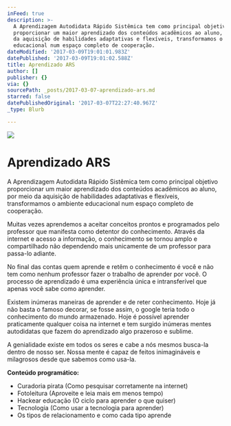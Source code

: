 ```yaml
---
inFeed: true
description: >-
  A Aprendizagem Autodidata Rápido Sistêmica tem como principal objetivo
  proporcionar um maior aprendizado dos conteúdos acadêmicos ao aluno, por meio
  da aquisição de habilidades adaptativas e flexíveis, transformamos o ambiente
  educacional num espaço completo de cooperação. 
dateModified: '2017-03-09T19:01:01.983Z'
datePublished: '2017-03-09T19:01:02.588Z'
title: Aprendizado ARS
author: []
publisher: {}
via: {}
sourcePath: _posts/2017-03-07-aprendizado-ars.md
starred: false
datePublishedOriginal: '2017-03-07T22:27:40.967Z'
_type: Blurb

---
```

![](https://the-grid-user-content.s3-us-west-2.amazonaws.com/c0c954ed-fe26-430a-be4a-ff81f77e72a8.jpg)

# Aprendizado ARS

A Aprendizagem Autodidata Rápido Sistêmica tem como principal objetivo proporcionar um maior aprendizado dos conteúdos acadêmicos ao aluno, por meio da aquisição de habilidades adaptativas e flexíveis, transformamos o ambiente educacional num espaço completo de cooperação. 

Muitas vezes aprendemos a aceitar conceitos prontos e programados pelo professor que manifesta como detentor do conhecimento. Através da internet e acesso a informação, o conhecimento se tornou amplo e compartilhado não dependendo mais unicamente de um professor para passa-lo adiante.

No final das contas quem aprende e retêm o conhecimento é você e não tem como nenhum professor fazer o trabalho de aprender por você. O processo de aprendizado é uma experiência única e intransferível que apenas você sabe como aprender.

Existem inúmeras maneiras de aprender e de reter conhecimento. Hoje já não basta o famoso decorar, se fosse assim, o google teria todo o conhecimento do mundo armazenado. Hoje é possível aprender praticamente qualquer coisa na internet e tem surgido inúmeras mentes autodidatas que fazem do aprendizado algo prazeroso e sublime.

A genialidade existe em todos os seres e cabe a nós mesmos busca-la dentro de nosso ser. Nossa mente é capaz de feitos inimagináveis e milagrosos desde que sabemos como usa-la.

**Conteúdo programático:**

* Curadoria pirata (Como pesquisar corretamente na internet)
* Fotoleitura (Aproveite e leia mais em menos tempo)
* Hackear educação (O ciclo para aprender o que quiser)
* Tecnologia (Como usar a tecnologia para aprender)
* Os tipos de relacionamento e como cada tipo aprende